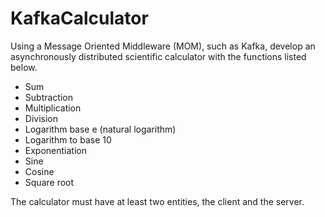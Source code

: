 # KafkaCalculator
Using a Message Oriented Middleware (MOM), such as Kafka, develop an asynchronously distributed scientific calculator with the functions listed below.

- Sum
- Subtraction
- Multiplication
- Division
- Logarithm base e (natural logarithm)
- Logarithm to base 10
- Exponentiation
- Sine
- Cosine
- Square root

The calculator must have at least two entities, the client and the server.
